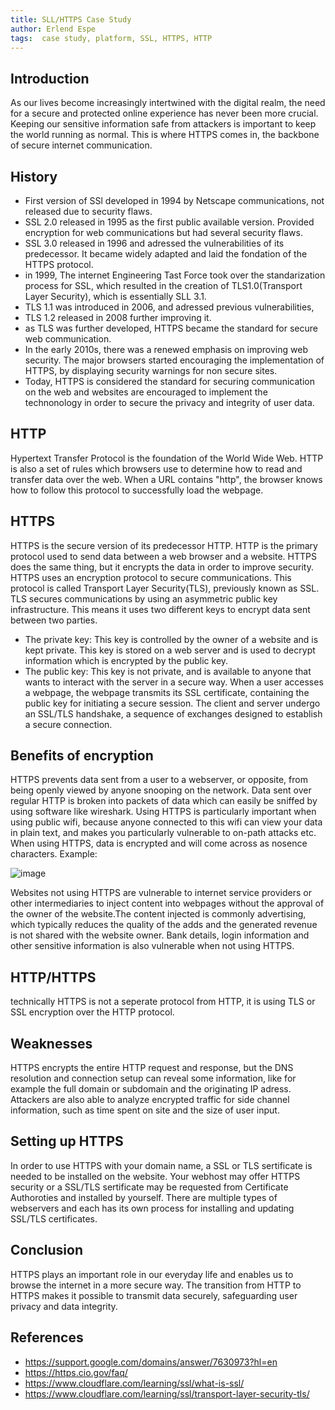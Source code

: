 ```yaml
---
title: SLL/HTTPS Case Study
author: Erlend Espe
tags:  case study, platform, SSL, HTTPS, HTTP
---
```


## Introduction
As our lives become increasingly intertwined with the digital realm, the need for a secure and protected online experience has never been more crucial. Keeping our sensitive information safe from attackers is important to keep the world running as normal. This is where HTTPS comes in, the backbone of secure internet communication.

## History
- First version of SSl developed in 1994 by Netscape communications, not released due to security flaws.
- SSL 2.0 released in 1995 as the first public available version. Provided encryption for web communications but had several security flaws.
- SSL 3.0 released in 1996 and adressed the vulnerabilities of its predecessor. It became widely adapted and laid the 
fondation of the HTTPS protocol.
- in 1999, The internet Engineering Tast Force took over the standarization process for SSL, which resulted in the creation of TLS1.0(Transport Layer Security), which is essentially SLL 3.1.
- TLS 1.1 was introduced in 2006, and adressed previous vulnerabilities,
- TLS 1.2 released in 2008 further improving it.
- as TLS was further developed, HTTPS became the standard for secure web communication.
- In the early 2010s, there was a renewed emphasis on improving web security. The major browsers started encouraging the implementation of HTTPS, by displaying security warnings for non secure sites.
- Today, HTTPS is considered the standard for securing communication on the web and websites are encouraged to implement the technonology in order to secure the privacy and integrity of user data.

## HTTP
Hypertext Transfer Protocol is the foundation of the World Wide Web. HTTP is also a set of rules which browsers use to determine how to read and transfer data over the web. When a URL contains "http", the browser knows how to follow this protocol to successfully load the webpage.

## HTTPS
HTTPS is the secure version of its predecessor HTTP. HTTP is the primary protocol used to send data between a web browser
and a website. HTTPS does the same thing, but it encrypts the data in order to improve security.
HTTPS uses an encryption protocol to secure communications. This protocol is called Transport Layer Security(TLS), previously known as SSL. TLS secures communications by using an asymmetric public key infrastructure. This means it uses two different keys to encrypt data sent between two parties.
- The private key: This key is controlled by the owner of a website and is kept private. This key is stored on a web server and is used to decrypt information which is encrypted by the public key.
- The public key: This key is not private, and is available to anyone that wants to interact with the server in a secure way.
When a user accesses a webpage, the webpage transmits its SSL certificate, containing the public key for initiating a secure session. The client and server undergo an SSL/TLS handshake, a sequence of exchanges designed to establish a secure connection.

## Benefits of encryption
HTTPS prevents data sent from a user to a webserver, or opposite, from being openly viewed by anyone snooping on the network. Data sent over regular HTTP is broken into packets of data which can easily be sniffed by using software like wireshark. Using HTTPS is particularly important when using public wifi, because anyone connected to this wifi can view your data in plain text, and makes you particularly vulnerable to on-path attacks etc.
When using HTTPS, data is encrypted and will come across as nosence characters. Example:

![image](https://github.com/ErlendE96/devplat/assets/96021420/945cd91f-1e8b-4edc-830c-94be41d0d155)

Websites not using HTTPS are vulnerable to internet service providers or other intermediaries to inject content into webpages without the approval of the owner of the website.The content injected is commonly advertising, which typically reduces the quality of the adds and the generated revenue is not shared with the website owner.
Bank details, login information and other sensitive information is also vulnerable when not using HTTPS.

## HTTP/HTTPS
technically HTTPS is not a seperate protocol from HTTP, it is using TLS or SSL encryption over the HTTP protocol.

## Weaknesses
HTTPS encrypts the entire HTTP request and response, but the DNS resolution and connection setup can reveal some information, like for example the full domain or subdomain and the originating IP adress.
Attackers are also able to analyze encrypted traffic for side channel information, such as time spent on site and the size of user input.

## Setting up HTTPS
In order to use HTTPS with your domain name, a SSL or TLS sertificate is needed to be installed on the website. Your webhost may offer HTTPS security or a SSL/TLS sertificate may be requested from Certificate Authoroties and installed by yourself. There are multiple types of webservers and each has its own process for installing and updating SSL/TLS certificates.

## Conclusion
HTTPS plays an important role in our everyday life and enables us to browse the internet in a more secure way. The transition from HTTP to HTTPS makes it possible to transmit data securely, safeguarding user privacy and data integrity.

## References

- https://support.google.com/domains/answer/7630973?hl=en
- https://https.cio.gov/faq/
- https://www.cloudflare.com/learning/ssl/what-is-ssl/
- https://www.cloudflare.com/learning/ssl/transport-layer-security-tls/

